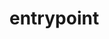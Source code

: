 <!--
# Copyright © (C) 2017 Emory Merryman <emory.merryman@gmail.com>
#   This file is part of entrypoint.
#
#   entrypoint is free software: you can redistribute it and/or modify
#   it under the terms of the GNU General Public License as published by
#   the Free Software Foundation, either version 3 of the License, or
#   (at your option) any later version.
#
#   entrypoint is distributed in the hope that it will be useful,
#   but WITHOUT ANY WARRANTY; without even the implied warranty of
#   MERCHANTABILITY or FITNESS FOR A PARTICULAR PURPOSE.  See the
#   GNU General Public License for more details.
#
#   You should have received a copy of the GNU General Public License
#   along with entrypoint.  If not, see <http://www.gnu.org/licenses/>.
-->

# entrypoint